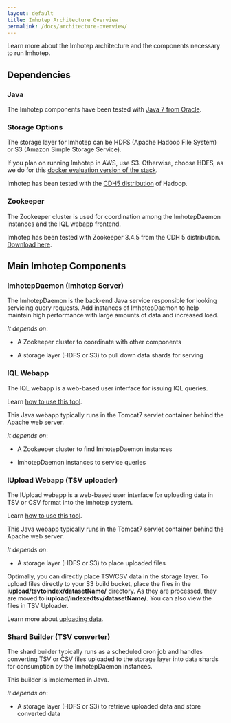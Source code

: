 ```yaml
---
layout: default
title: Imhotep Architecture Overview
permalink: /docs/architecture-overview/
---
```


Learn more about the Imhotep architecture and the components necessary to run Imhotep.

## Dependencies

### Java
The Imhotep components have been tested with [Java 7 from Oracle](http://www.oracle.com/technetwork/java/javase/downloads/java-archive-downloads-javase7-521261.html). 

### Storage Options
The storage layer for Imhotep can be HDFS (Apache Hadoop File System) or S3 (Amazon Simple Storage Service). 

If you plan on running Imhotep in AWS, use S3. Otherwise, choose HDFS, as we do for this [docker evaluation version of the stack](https://github.com/indeedeng/imhotep-docker/blob/master/README.md).

Imhotep has been tested with the [CDH5 distribution](https://www.cloudera.com/downloads/cdh/5-10-0.html) of Hadoop. 

### Zookeeper
The Zookeeper cluster is used for coordination among the ImhotepDaemon instances and the IQL webapp frontend.

Imhotep has been tested with Zookeeper 3.4.5 from the CDH 5 distribution. [Download here](http://archive.cloudera.com/cdh5/cdh/5/zookeeper-3.4.5-cdh5.10.0.tar.gz).

## Main Imhotep Components

### ImhotepDaemon (Imhotep Server)
The ImhotepDaemon is the back-end Java service responsible for looking servicing query requests. Add instances of ImhotepDaemon to help maintain high performance with large amounts of data and increased load.

 *It depends on*: 

* A Zookeeper cluster to coordinate with other components

* A storage layer (HDFS or S3) to pull down data shards for serving


### IQL Webapp
The IQL webapp is a web-based user interface for issuing IQL queries. 

Learn [how to use this tool](http://opensource.indeedeng.io/imhotep/docs/quick-start/#iql-web-client).

This Java webapp typically runs in the Tomcat7 servlet container behind the Apache web server. 

*It depends on*: 

* A Zookeeper cluster to find ImhotepDaemon instances 

* ImhotepDaemon instances to service queries

### IUpload Webapp (TSV uploader)
The IUpload webapp is a web-based user interface for uploading data in TSV or CSV format into the Imhotep system. 

Learn [how to use this tool](http://opensource.indeedeng.io/imhotep/docs/quick-start/#imhotep-tsv-uploader).

This Java webapp typically runs in the Tomcat7 servlet container behind the Apache web server. 

*It depends on*: 

* A storage layer (HDFS or S3) to place uploaded files 

Optimally, you can directly place TSV/CSV data in the storage layer. To upload files directly to your S3 build bucket, place the files in the <strong>iupload/tsvtoindex/datasetName/</strong> directory. As they are processed, they are moved to <strong>iupload/indexedtsv/datasetName/</strong>. You can also view the files in TSV Uploader. 

Learn more about [uploading data](http://opensource.indeedeng.io/imhotep/docs/quick-start/#imhotep-tsv-uploader).

### Shard Builder (TSV converter)
The shard builder typically runs as a scheduled cron job and handles converting TSV or CSV files uploaded to the storage layer into data shards for consumption by the ImhotepDaemon instances.

This builder is implemented in Java.

*It depends on*:
 
* A storage layer (HDFS or S3) to retrieve uploaded data and store converted data





